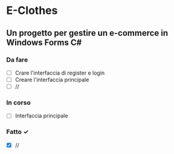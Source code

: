# E-Clothes
Un progetto per gestire un e-commerce in Windows Forms C#
---
### Da fare
- [ ] Crare l'interfaccia di register e login
- [ ] Creare l'interfaccia principale
- [ ] //

### In corso
- [ ] Interfaccia principale  

### Fatto ✓
- [x] //  
